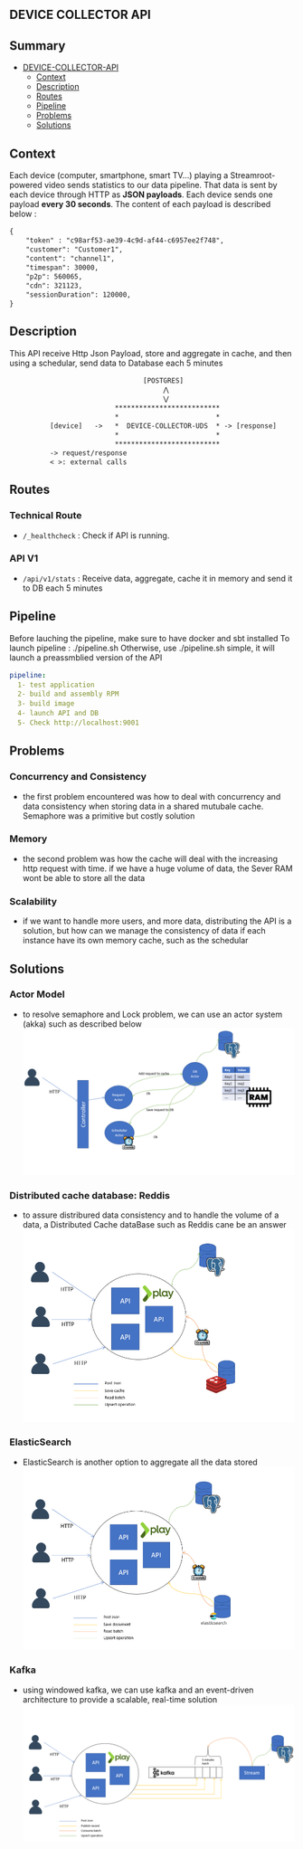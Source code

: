 ## DEVICE COLLECTOR API

## Summary
<!-- START doctoc generated TOC please keep comment here to allow auto update -->
<!-- DON'T EDIT THIS SECTION, INSTEAD RE-RUN doctoc TO UPDATE -->


- [DEVICE-COLLECTOR-API](#DEVICE-COLLECTOR-API)
  - [Context](#Context)
  - [Description](#Description)
  - [Routes](#Routes)
  - [Pipeline](#Pipeline)
  - [Problems](#Problems)
  - [Solutions](#Solutions)

<!-- END doctoc generated TOC please keep comment here to allow auto update -->

## Context
Each device (computer, smartphone, smart TV...) playing a Streamroot-powered video sends statistics to our data pipeline. That data is sent by each device through HTTP as **JSON payloads**. Each device sends one payload **every 30 seconds**.
The content of each payload is described below : 
```
{
    "token" : "c98arf53-ae39-4c9d-af44-c6957ee2f748",
    "customer": "Customer1",
    "content": "channel1",
    "timespan": 30000,
    "p2p": 560065,
    "cdn": 321123,
    "sessionDuration": 120000,
}
```
## Description
This API receive Http Json Payload, store and aggregate in cache, and then using a schedular, send data to Database each 5 minutes

                                     [POSTGRES]
                                          ⋀                                       
                                          ⋁              
                              **************************
                              *                        *
              [device]   ->   *  DEVICE-COLLECTOR-UDS  * -> [response]
                              *                        *
                              **************************
              -> request/response
              < >: external calls

## Routes
### Technical Route
- `/_healthcheck` : Check if API is running.

### API V1
- `/api/v1/stats` : Receive data, aggregate, cache it in memory and send it to DB each 5 minutes


## Pipeline
Before lauching the pipeline, make sure to have docker and sbt installed
To launch pipeline : ./pipeline.sh
Otherwise, use ./pipeline.sh simple, it will launch a preassmblied version of the API

```yaml
pipeline:
  1- test application
  2- build and assembly RPM
  3- build image
  4- launch API and DB
  5- Check http://localhost:9001
```


## Problems

### Concurrency and Consistency
- the first problem encountered was how to deal with concurrency and data consistency when storing data in a shared mutubale cache. 
  Semaphore was a primitive but costly solution

### Memory
- the second problem was how the cache will deal with the increasing http request with time. if we have a huge volume of data, the Sever RAM wont be able to store all the data

### Scalability
- if we want to handle more users, and more data, distributing the API is a solution, but how can we manage the consistency of data if each instance have its own memory cache, such as the schedular 

## Solutions
### Actor Model
- to resolve semaphore and Lock problem, we can use an actor system (akka) such as described below
![ACTOR](assets/actor.png)
### Distributed cache database: Reddis
- to assure distribured data consistency and to handle the volume of a data, a Distributed Cache dataBase such as Reddis cane be an answer
![REDDIS](assets/reddis.png)
### ElasticSearch
- ElasticSearch is another option to aggregate all the data stored
![ELASTIC](assets/es.png)
### Kafka
- using windowed kafka, we can use kafka and an event-driven architecture to provide a scalable, real-time solution
![KAFKA](assets/kafka.png)
